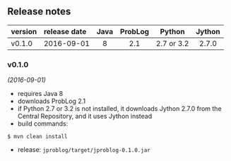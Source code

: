 

## Release notes

| version | release date | Java | ProbLog | Python     | Jython  |
|:--------|:-------------|:----:|:-------:|:----------:|:-------:|
| v0.1.0  | 2016-09-01   | 8    | 2.1     | 2.7 or 3.2 | 2.7.0   |


### v0.1.0
*(2016-09-01)*
* requires Java 8
* downloads ProbLog 2.1
* if Python 2.7 or 3.2 is not installed, it downloads Jython 2.7.0 from the Central Repository, and it uses Jython instead
* build commands:
```
$ mvn clean install
```
* release: `jproblog/target/jproblog-0.1.0.jar`


